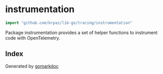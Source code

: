 <!-- Code generated by gomarkdoc. DO NOT EDIT -->

# instrumentation

```go
import "github.com/brpaz/lib-go/tracing/instrumentation"
```

Package instrumentation provides a set of helper functions to instrument code with OpenTelemetry.

## Index



Generated by [gomarkdoc](<https://github.com/princjef/gomarkdoc>)
